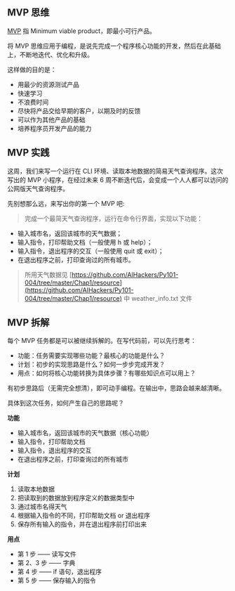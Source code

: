 ## MVP 思维

[MVP](https://en.wikipedia.org/wiki/Minimum_viable_product) 指 Minimum viable product，即最小可行产品。

将 MVP 思维应用于编程，是说先完成一个程序核心功能的开发，然后在此基础上，不断地迭代、优化和升级。

这样做的目的是：

- 用最少的资源测试产品
- 快速学习
- 不浪费时间
- 尽快将产品交给早期的客户，以期及时的反馈
- 可以作为其他产品的基础
- 培养程序员开发产品的能力

## MVP 实践

这周，我们来写一个运行在 CLI 环境、读取本地数据的简易天气查询程序。这次写出的 MVP 小程序，在经过未来 6 周不断迭代后，会变成一个人人都可以访问的公网版天气查询程序。

先别想那么远，来写出你的第一个 MVP 吧:

> 完成一个最简天气查询程序，运行在命令行界面，实现以下功能：
>
- 输入城市名，返回该城市的天气数据；
- 输入指令，打印帮助文档（一般使用 h 或 help）；
- 输入指令，退出程序的交互（一般使用 quit 或 exit）；
- 在退出程序之前，打印查询过的所有城市。
>
> 所用天气数据见 [https://github.com/AIHackers/Py101-004/tree/master/Chap1/resource](https://github.com/AIHackers/Py101-004/tree/master/Chap1/resource) 中 weather_info.txt 文件

## MVP 拆解

每个 MVP 任务都是可以被继续拆解的。在写代码前，可以先行思考：

- 功能：任务需要实现哪些功能？最核心的功能是什么？
- 计划：初步的实现思路是什么？如何一步步完成开发？
- 用点：如何将核心功能转换为具体步骤？有哪些知识点可以用上？

有初步思路后（无需完全想清），即可动手编程。在输出中，思路会越来越清晰。

具体到这次任务，如何产生自己的思路呢？

**功能**

- 输入城市名，返回该城市的天气数据（核心功能）
- 输入指令，打印帮助文档
- 输入指令，退出程序的交互
- 在退出程序之前，打印查询过的所有城市

**计划**
 
 1. 读取本地数据
 2. 把读取到的数据放到程序定义的数据类型中
 3. 通过城市名得天气
 4. 根据输入指令的不同，打印帮助文档 or 退出程序
 5. 保存所有输入的指令，并在退出程序前打印出来

**用点**

 - 第 1 步 —— 读写文件
 - 第 2、3 步 —— 字典
 - 第 4 步 —— if 语句，退出程序
 - 第 5 步 —— 保存输入的指令

